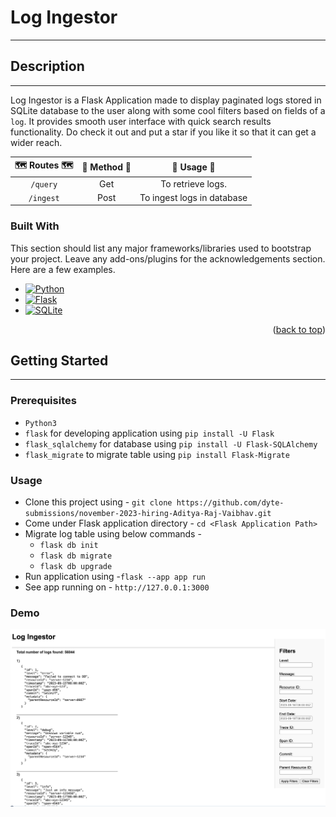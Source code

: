 <a name="readme-top"></a>
# Log Ingestor 

---
## Description

---
Log Ingestor is a Flask Application made to display paginated logs stored in SQLite database to the user along with some cool filters based on fields of a `log`. It provides smooth user interface with quick search results functionality. Do check it out and put a star if you like it so that it can get a wider reach.

| 🗺 Routes 🗺 | 🔡 Method 🔡 |    🚧 Usage 🚧    |
|:------------:|:------------:|:-----------------:|
|   `/query`   |     Get      | To retrieve logs. | 
|  `/ingest`   |     Post     | To ingest logs in database|


### Built With

This section should list any major frameworks/libraries used to bootstrap your project. Leave any add-ons/plugins for the acknowledgements section. Here are a few examples.

* [![Python][Python.org]][Python-url]
* [![Flask][Flask]][Flask-url]
* [![SQLite][SQLite.org]][SQLite-url]
<p align="right">(<a href="#readme-top">back to top</a>)</p>


## Getting Started

---
### Prerequisites
* `Python3`
* `flask` for developing application using `pip install -U Flask`
* `flask_sqlalchemy` for database using `pip install -U Flask-SQLAlchemy`
* `flask_migrate` to migrate table using `pip install Flask-Migrate`


### Usage

* Clone this project using - `git clone https://github.com/dyte-submissions/november-2023-hiring-Aditya-Raj-Vaibhav.git`
* Come under Flask application directory - `cd <Flask Application Path>`
* Migrate log table using below commands -
  * `flask db init`
  * `flask db migrate`
  * `flask db upgrade`
* Run application using -`flask --app app run`
* See app running on - `http://127.0.0.1:3000`

### Demo
[![Log Ingestor Demo][Log Ingestor.png]][log-ingestor-url]


[Python.org]: https://img.shields.io/badge/python-3670A0?style=for-the-badge&logo=python&logoColor=ffdd54
[Python-url]: https://python.org
[Flask]: https://img.shields.io/badge/Flask-000000?style=for-the-badge&logo=flask&logoColor=white
[Flask-url]: https://flask.palletsprojects.com/
[SQLite.org]: https://img.shields.io/badge/SQLite-07405E?style=for-the-badge&logo=sqlite&logoColor=white
[SQLite-url]: https://www.sqlite.org/
[Log Ingestor.png]: assets/Log%20Ingestor.png
[log-ingestor-url]: https://github.com/dyte-submissions/november-2023-hiring-Aditya-Raj-Vaibhav/raw/master/assets/log-ingestor-demo.mp4
